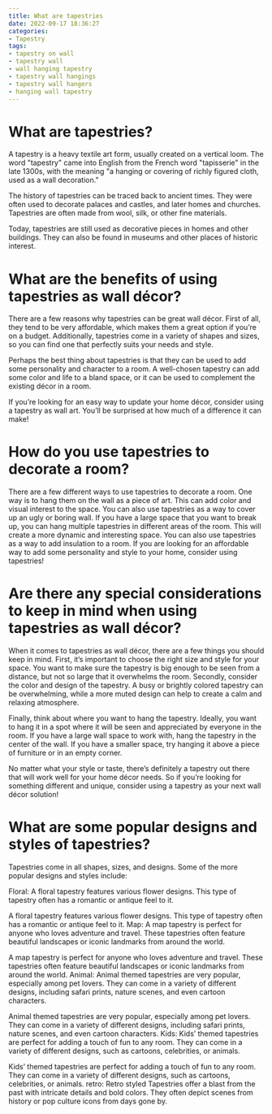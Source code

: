 ```yaml
---
title: What are tapestries
date: 2022-09-17 18:36:27
categories:
- Tapestry
tags:
- tapestry on wall
- tapestry wall
- wall hanging tapestry
- tapestry wall hangings
- tapestry wall hangers
- hanging wall tapestry
---
```



#  What are tapestries?

A tapestry is a heavy textile art form, usually created on a vertical loom. The word "tapestry" came into English from the French word "tapisserie" in the late 1300s, with the meaning "a hanging or covering of richly figured cloth, used as a wall decoration."

The history of tapestries can be traced back to ancient times. They were often used to decorate palaces and castles, and later homes and churches. Tapestries are often made from wool, silk, or other fine materials.

Today, tapestries are still used as decorative pieces in homes and other buildings. They can also be found in museums and other places of historic interest.

#  What are the benefits of using tapestries as wall décor?

There are a few reasons why tapestries can be great wall décor. First of all, they tend to be very affordable, which makes them a great option if you’re on a budget. Additionally, tapestries come in a variety of shapes and sizes, so you can find one that perfectly suits your needs and style.

Perhaps the best thing about tapestries is that they can be used to add some personality and character to a room. A well-chosen tapestry can add some color and life to a bland space, or it can be used to complement the existing décor in a room.

If you’re looking for an easy way to update your home décor, consider using a tapestry as wall art. You’ll be surprised at how much of a difference it can make!

#  How do you use tapestries to decorate a room?

There are a few different ways to use tapestries to decorate a room. One way is to hang them on the wall as a piece of art. This can add color and visual interest to the space. You can also use tapestries as a way to cover up an ugly or boring wall. If you have a large space that you want to break up, you can hang multiple tapestries in different areas of the room. This will create a more dynamic and interesting space. You can also use tapestries as a way to add insulation to a room. If you are looking for an affordable way to add some personality and style to your home, consider using tapestries!

#  Are there any special considerations to keep in mind when using tapestries as wall décor?

When it comes to tapestries as wall décor, there are a few things you should keep in mind. First, it’s important to choose the right size and style for your space. You want to make sure the tapestry is big enough to be seen from a distance, but not so large that it overwhelms the room. Secondly, consider the color and design of the tapestry. A busy or brightly colored tapestry can be overwhelming, while a more muted design can help to create a calm and relaxing atmosphere.

 Finally, think about where you want to hang the tapestry. Ideally, you want to hang it in a spot where it will be seen and appreciated by everyone in the room. If you have a large wall space to work with, hang the tapestry in the center of the wall. If you have a smaller space, try hanging it above a piece of furniture or in an empty corner.

No matter what your style or taste, there’s definitely a tapestry out there that will work well for your home décor needs. So if you’re looking for something different and unique, consider using a tapestry as your next wall décor solution!

#  What are some popular designs and styles of tapestries?

Tapestries come in all shapes, sizes, and designs. Some of the more popular designs and styles include:

Floral: A floral tapestry features various flower designs. This type of tapestry often has a romantic or antique feel to it.

A floral tapestry features various flower designs. This type of tapestry often has a romantic or antique feel to it. Map: A map tapestry is perfect for anyone who loves adventure and travel. These tapestries often feature beautiful landscapes or iconic landmarks from around the world.

A map tapestry is perfect for anyone who loves adventure and travel. These tapestries often feature beautiful landscapes or iconic landmarks from around the world. Animal: Animal themed tapestries are very popular, especially among pet lovers. They can come in a variety of different designs, including safari prints, nature scenes, and even cartoon characters.

Animal themed tapestries are very popular, especially among pet lovers. They can come in a variety of different designs, including safari prints, nature scenes, and even cartoon characters. Kids: Kids’ themed tapestries are perfect for adding a touch of fun to any room. They can come in a variety of different designs, such as cartoons, celebrities, or animals.

Kids’ themed tapestries are perfect for adding a touch of fun to any room. They can come in a variety of different designs, such as cartoons, celebrities, or animals. retro: Retro styled Tapestries offer a blast from the past with intricate details and bold colors. They often depict scenes from history or pop culture icons from days gone by.